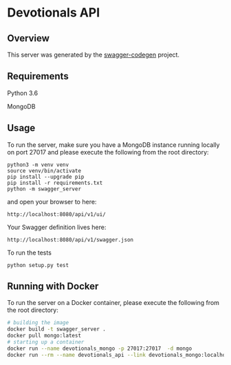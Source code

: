 # Devotionals API 

## Overview
This server was generated by the [swagger-codegen](https://github.com/swagger-api/swagger-codegen) project. 

## Requirements
Python 3.6

MongoDB

## Usage
To run the server, make sure you have a MongoDB instance running locally on port 27017 and please execute the following from the root directory:

```
python3 -m venv venv
source venv/bin/activate
pip install --upgrade pip
pip install -r requirements.txt
python -m swagger_server
```

and open your browser to here:

```
http://localhost:8080/api/v1/ui/
```

Your Swagger definition lives here:

```
http://localhost:8080/api/v1/swagger.json
```

To run the tests
```
python setup.py test
```

## Running with Docker

To run the server on a Docker container, please execute the following from the root directory:

```bash
# building the image
docker build -t swagger_server .
docker pull mongo:latest
# starting up a container
docker run --name devotionals_mongo -p 27017:27017  -d mongo
docker run --rm --name devotionals_api --link devotionals_mongo:localhost -p 8080:8080 swagger_server
```
